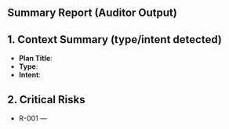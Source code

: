 ## Summary Report (Auditor Output)

## 1. Context Summary (type/intent detected)
- **Plan Title**: 
- **Type**: 
- **Intent**: 

## 2. Critical Risks
- R-001 — <Title>
  - **Evidence/Quote**: 
  - **Severity**: High | Medium | Low
  - **Affected Steps**: 
  - **Downstream Impact**: 

<!-- Duplicate the R-### block as needed for each risk. Keep one risk per ID. -->

## 3. Potential Blind Spots
- **B-001 — <Description>**
  - **Why it matters**: 

## 4. Assumptions (explicit/implicit) & fragility
- **A-001 (Explicit/Implicit)**: 
  - **Fragility**: High | Medium | Low — <reason>

## 5. Ambiguities & Measurement Gaps
- **M-001**: 

## 6. Consistency Issues (within plan & across refs)
- 

## 7. Compliance/Feasibility/Timeline/Scope findings
- **Compliance**: 
- **Feasibility**: 
- **Timeline/Ordering**: 
- **Scope**: 

## 8. Traceability Map (Risk IDs → Plan refs)
- R-001 → ```<line_start>:<line_end>:<path/to/Action_Plan.md>```

## 9. Verdict
- Risks detected. See sections above.

<!-- Reporting Rules: cite exact lines for every claim; concise bullets; no prescriptive fixes. -->

